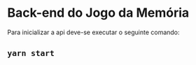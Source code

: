 # Back-end do Jogo da Memória

Para inicializar a api deve-se executar o seguinte comando:

## `yarn start`

